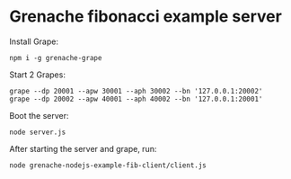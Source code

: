 # Grenache fibonacci example server

Install Grape:

```
npm i -g grenache-grape
```

Start 2 Grapes:

```
grape --dp 20001 --apw 30001 --aph 30002 --bn '127.0.0.1:20002'
grape --dp 20002 --apw 40001 --aph 40002 --bn '127.0.0.1:20001'
```

Boot the server:

```
node server.js
```


After starting the server and grape, run:

```
node grenache-nodejs-example-fib-client/client.js
```

